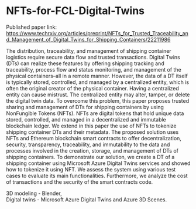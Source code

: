 # NFTs-for-FCL-Digital-Twins

Published paper link: https://www.techrxiv.org/articles/preprint/NFTs_for_Trusted_Traceability_and_Management_of_Digital_Twins_for_Shipping_Containers/22211986

The distribution, traceability, and management of shipping container logistics require secure data flow and trusted transactions. Digital Twins (DTs) can realize these features by offering shipping tracking and traceability, process flow and status monitoring, and management of the physical containers–all in a remote manner. However, the data of a DT itself is typically stored, controlled, and managed by a centralized entity, which is often the original creator of the physical container.
Having a centralized entity can cause mistrust. The centralized entity may alter, tamper, or delete the digital twin data. To overcome this problem, this paper proposes trusted sharing and management of DTs for shipping containers by using NonFungible Tokens (NFTs). NFTs are digital tokens that hold unique data stored, controlled, and managed in a decentralized and immutable blockchain ledger. We extend in this paper the use of NFTs to tokenize shipping container DTs and their metadata. The proposed solution uses NFTs and Ethereum blockchain smart contracts to offer decentralization, security, transparency, traceability, and immutability to the data and processes involved in the creation, storage, and management of DTs of shipping containers. To demonstrate our solution, we create a DT of a shipping container using Microsoft Azure Digital Twins services and showed how to tokenize it using NFT. We assess the system using various test cases to evaluate its main functionalities. Furthermore, we analyze the cost of transactions and the security of the smart contracts code.

3D modeling - Blender, <br>
Digital twins - Microsoft Azure Digital Twins and Azure 3D Scenes.
